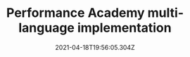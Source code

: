 ---
title: Performance Academy multi-language implementation
date: 2021-04-18T19:56:05.304Z
summary: Planning for a multi-language website has been a unique challenge for
  me as a developer, here's what I learned.
tags:
  - 160over90
  - work
header: /uploads/ua1.jpg
blocks:
  - type: TextBlock
    text: |
      I've built a ton of websites over the past four years but this is the first time I've had to manage multiple languages. I knew that it would come with some challenges and it didn't let me down. Here are some things I learned along the way:
  - type: Header
    level: "2"
    text: Anticipate needing custom styles for different languages
  - type: TextBlock
    text: |
      Adjustments to line height and letter spacing were one of the first adjustments we made. Accent marks in the Spanish and German language sites floated above the characters and sometimes got overlapped or lost in the line above it.
  - type: TextBlock
    text: |
      Depending on the languages you're accommodating you might have to expect to have to address long words. For our German site we had to add the option to break words with `word-wrap: break-word; hyphens: auto;`.
  - type: TextBlock
    text: |
      In our case we had to make most adjustments for the Korean language site as it was the only one that did not use a Latin alphabet. The characters were quite a bit wider than the very narrow font that was used for headlines which means that font sizes and max widths had to be adjusted. Line spacing had to be adjusted for this language version as well for better readability.
  - type: TextBlock
    text: |
      We were able to set custom styles by setting a global variable and assign that as a class to the body, then assigning styles to certain classes that were children of that global language class.
  - type: Header
    level: "2"
    text: Be generous (to yourself) when estimating time needed to implement another language
  - type: TextBlock
    text: |
      Do this especially if you're new to adding new languages. Getting WPML set up initially was fairly straightforward, but the integration with ACF and came with a lot of adjustments to settings on specific fields. For instance, some of the ACF fields were used to add a class to an element- those kinds of fields should not be translated.
  - type: TextBlock
    text: |
      It took some time to figure out a work flow that worked for our team as well. Using the WPML advanced editor really didn't work for us so the best option that we found was to go into the site editor and for each page set the language for the dashboard, then make the edits on the page for that language. Not sure if this is a typical work flow but it worked well for us.
---